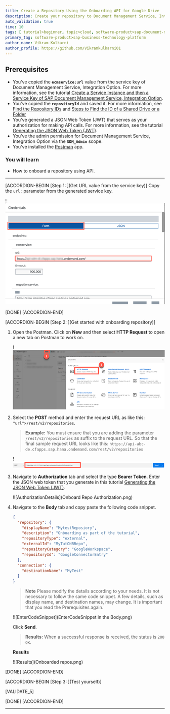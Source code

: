 ```yaml
---
title: Create a Repository Using the Onboarding API for Google Drive
description: Create your repository to Document Management Service, Integration Option as it's required for establishing a connection with Google Drive.
auto_validation: true
time: 10
tags: [ tutorial>beginner, topic>cloud, software-product>sap-document-management-service, software-product>sap-business-technology-platform, software-product>sap-s-4hana]
primary_tag: software-product>sap-business-technology-platform
author_name: Vikram Kulkarni
author_profile: https://github.com/Vikramkulkarni01
---
```


## Prerequisites
 - You've copied the **`ecmservice:url`** value from the service key of Document Management Service, Integration Option. For more information, see the tutorial [Create a Service Instance and then a Service Key of SAP Document Management Service, Integration Option](btp-sdm-gwi-create-serviceinstance).
 - You've copied the **`repositoryId`** and saved it. For more information, see [Find the Repository IDs](https://help.sap.com/docs/document-management-service/sap-document-management-service/create-repository-using-onboarding-api-for-google-drive?locale=en-US&version=Cloud#find-the-repository-ids) and [Steps to Find the ID of a Shared Drive or a Folder](https://help.sap.com/docs/document-management-service/sap-document-management-service/create-repository-using-onboarding-api-for-google-drive?locale=en-US&version=Cloud#steps-to-find-the-id-of-a-shared-drive-or-a-folder)
 - You've generated a JSON Web Token (JWT) that serves as your authorization for making API calls. For more information, see the tutorial [Generating the JSON Web Token (JWT)](btp-sdm-gwi-onbrepo-jwt-token).
 - You've the admin permission for Document Management Service, Integration Option via the **`SDM_Admin`** scope.
 - You've installed the [Postman](https://www.postman.com/downloads/) app.

### You will learn
  - How to onboard a repository using API.

---

[ACCORDION-BEGIN [Step 1: ](Get URL value from the service key)]
Copy the `url:` parameter from the generated service key.

  !![Copy_URL](Copy_URL.png)


[DONE]
[ACCORDION-END]

[ACCORDION-BEGIN [Step 2: ](Get started with onboarding repository)]
1. Open the Postman. Click on **New** and then select **HTTP Request** to open a new tab on Postman to work on.

    !![Postman](NewPostman.png)

2. Select the **POST** method and enter the request URL as like this:
    `"url">/rest/v2/repositories`.

    > **Example:**  You must ensure that you are adding the parameter `/rest/v2/repositories` as suffix to the request URL. So that the final sample request URL looks like this: `https://api-abc-de.cfapps.sap.hana.ondemand.com/rest/v2/repositories`

      !![req](RequestURL_ecmservice.png)

3. Navigate to **Authorization** tab and select the type **Bearer Token**. Enter the JSON web token that you generate in this tutorial [Generating the JSON Web Token (JWT)](btp-sdm-gwi-onbrepo-jwt-token).

    !![AuthorizationDetails](Onboard Repo Authorization.png)

4. Navigate to the **Body** tab and copy paste the following code snippet.

    ```JSON
    {
      "repository": {
        "displayName": "MytestReposiory",
        "description": "Onboarding as part of the tutorial",
        "repositoryType": "external",
        "externalId": "MyTutONBRepo",
        "repositoryCategory": "GoogleWorkspace",
        "repositoryId": "GoogleConnectorEntry"
      },
      "connection": {
        "destinationName": "MyTest"
      }
    }
    ```

    >**Note** Please modify the details according to your needs. It is not necessary to follow the same code snippet. A few details, such as display name, and destination names, may change. It is important that you read the Prerequisites again.

    !![EnterCodeSnippet](EnterCodeSnippet in the Body.png)

    Click **Send**.

    >**Results:** When a successful response is received, the status is `200 OK`.


    **Results**

    !![Results](Onboarded repos.png)

[DONE]
[ACCORDION-END]


[ACCORDION-BEGIN [Step 3: ](Test yourself)]

  [VALIDATE_5]

[DONE]
[ACCORDION-END]



---
